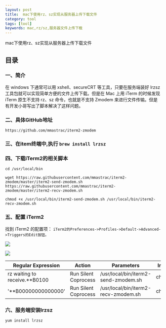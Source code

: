 ```yaml
---
layout: post
title:  mac下使用rz、sz实现从服务器上传下载文件
category: tool 
tags: [tool]
keywords: mac,rz/sz,服务器文件上传下载
---
```


mac下使用rz、sz实现从服务器上传下载文件

## 目录

### 一、简介
在 windows 下通常可以用 xshell、secureCRT 等工具，只要在服务端装好 lrzsz 工具包就可以实现简单方便的文件上传下载。但是在 Mac 上用 iTerm 的时候发现 iTerm 原生不支持  rz、sz 命令，也就是不支持 Zmodem 来进行文件传输。但是有开发小哥写出了脚本解决了这样问题。

### 二、具体GitHub地址
```
https://github.com/mmastrac/iterm2-zmodem
```

### 三、在item终端中,执行 `brew install lrzsz`

### 四、下载iTerm2的相关脚本

```
cd /usr/local/bin

wget https://raw.githubusercontent.com/mmastrac/iterm2-zmodem/master/iterm2-send-zmodem.sh https://raw.githubusercontent.com/mmastrac/iterm2-zmodem/master/iterm2-recv-zmodem.sh

chmod +x /usr/local/bin/iterm2-send-zmodem.sh /usr/local/bin/iterm2-recv-zmodem.sh
```

###  五、配置 iTerm2
找到 iTerm2 的配置项：
`iTerm2的Preferences->Profiles->Default->Advanced->Triggers的Edit按钮。`

![](https://static.studytime.xin/image/articles/spring-boot20190824225931.png)

![](https://static.studytime.xin/image/articles/spring-boot20190824230050.png)

| Regular Expression | Action | Parameters | Instant |
| --- | --- | --- | --- |
| rz waiting to receive.\*\*B0100 | Run Silent Coprocess | /usr/local/bin/iterm2-send-zmodem.sh | checked |
| '\*\*B00000000000000' | Run Silent Coprocess | /usr/local/bin/iterm2-recv-zmodem.sh | checked |

### 六、服务端安装lrzsz
```
yum install lrzsz
```






